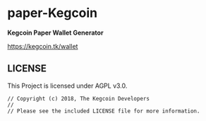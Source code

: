 # paper-Kegcoin

**Kegcoin Paper Wallet Generator**

https://kegcoin.tk/wallet

## LICENSE

This Project is licensed under AGPL v3.0.

```
// Copyright (c) 2018, The Kegcoin Developers
//
// Please see the included LICENSE file for more information.
```
